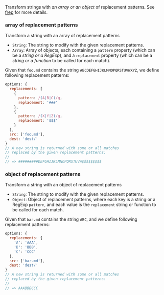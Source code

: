 Transform strings with _an array or an object_ of replacement patterns. See [frep](https://github.com/helpers/frep) for more details.

### array of replacement patterns
Transform a string with an array of replacement patterns

* `String`: The string to modify with the given replacement patterns.
* `Array`: Array of objects, each containing a `pattern` property (which can be a _string or a RegExp_), and a `replacement` property (which can be a _string or a function_ to be called for each match).

Given that `foo.md` contains the string `ABCDEFGHIJKLMNOPQRSTUVWXYZ`, we define following replacement patterns:

```js
options: {
  replacements: [
    {
      pattern: /(A|B|C)/g,
      replacement: '###'
    },
    {
      pattern: /(X|Y|Z)/g,
      replacement: '$$$'
    }
  ],
  src: ['foo.md'],
  dest: 'dest/'
}
// A new string is returned with some or all matches
// replaced by the given replacement patterns:
//
// => #########DEFGHIJKLMNOPQRSTUVW$$$$$$$$$
```

### object of replacement patterns
Transform a string with an object of replacement patterns

* `String`: The string to modify with the given replacement patterns.
* `Object`: Object of replacement patterns, where each key is a string or a RegExp `pattern`, and each value is the `replacement` string or function to be called for each match.

Given that `bar.md` contains the string `ABC`, and we define following replacement patterns:

```js
options: {
  replacements: {
    'A': 'AAA',
    'B': 'BBB',
    'C': 'CCC'
  },
  src: ['bar.md'],
  dest: 'dest/'
}
// A new string is returned with some or all matches
// replaced by the given replacement patterns:
//
// => AAABBBCCC
```

